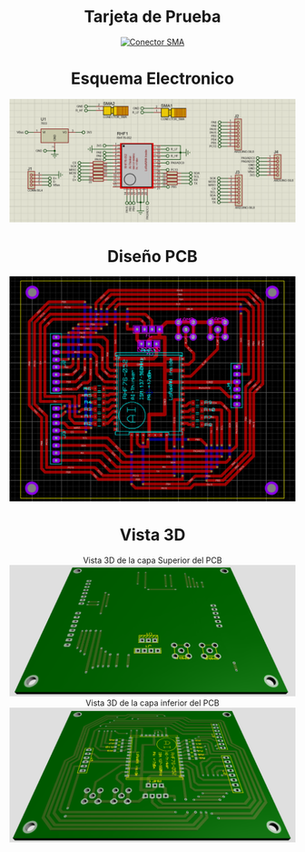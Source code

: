 <div align="center">
<h1> Tarjeta de Prueba</h1>

[![Conector SMA](https://img.shields.io/badge/Conector_SMA-FFC300?style=for-the-badge&logo=Wikiquote&logoColor=white&labelColor=000000&?logoWidth=40)](https://github.com/St3v3n-4n4/AnaPi_IoT/tree/main/Hardware/RHF76-052%20-%20LoraWAN)

</div>

<div align="center">
<h1> Esquema Electronico </h1>

![Esquema Electronico](.img/EsquemaElectronico.PNG)

</div>


<div align="center">
<h1> Diseño PCB </h1>

![Esquema Electronico](.img/DisenoPCB.PNG)

</div>


<div align="center">
<h1> Vista 3D </h1>

Vista 3D de la capa Superior del PCB
![Esquema Electronico](.img/Vista3D_superior.PNG)
Vista 3D de la capa inferior del PCB
![Esquema Electronico](.img/Vista3D_inferior.PNG)

</div>

